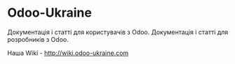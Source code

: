 # Odoo-Ukraine

Документація і статті для користувачів з Odoo. 
Документація і статті для розробників з Odoo. 

Наша Wiki - http://wiki.odoo-ukraine.com
